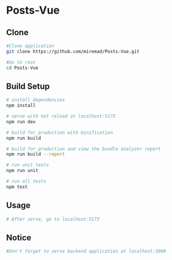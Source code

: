 # Posts-Vue
## Clone
```bash
#Clone application
git clone https://github.com/miremad/Posts-Vue.git

#Go to root
cd Posts-Vue
```

 ## Build Setup

``` bash
# install dependencies
npm install

# serve with hot reload at localhost:5173
npm run dev

# build for production with minification
npm run build

# build for production and view the bundle analyzer report
npm run build --report

# run unit tests
npm run unit

# run all tests
npm test
```

## Usage
```bash
# After serve, go to localhost:5173
```
## Notice
```bash
#Don't forget to serve backend application at localhost:3000
```

